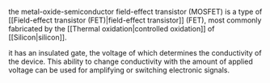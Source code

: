 the metal-oxide-semiconductor field-effect transistor (MOSFET) is a type of [[Field-effect transistor (FET)|field-effect transistor]] (FET), most commonly fabricated by the [[Thermal oxidation|controlled oxidation]] of [[Silicon|silicon]].

it has an insulated gate, the voltage of which determines the conductivity of the device. This ability to change conductivity with the amount of applied voltage can be used for amplifying or switching electronic signals.